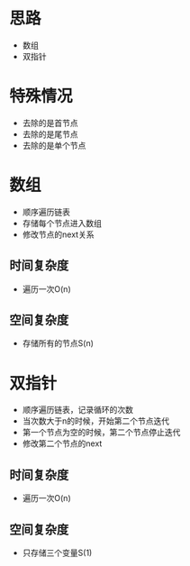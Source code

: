 # 思路
- 数组
- 双指针
# 特殊情况
- 去除的是首节点
- 去除的是尾节点
- 去除的是单个节点
# 数组
- 顺序遍历链表
- 存储每个节点进入数组
- 修改节点的next关系
## 时间复杂度
- 遍历一次O(n)
## 空间复杂度
- 存储所有的节点S(n)
# 双指针
- 顺序遍历链表，记录循环的次数
- 当次数大于n的时候，开始第二个节点迭代
- 第一个节点为空的时候，第二个节点停止迭代
- 修改第二个节点的next
## 时间复杂度
- 遍历一次O(n)
## 空间复杂度
- 只存储三个变量S(1)